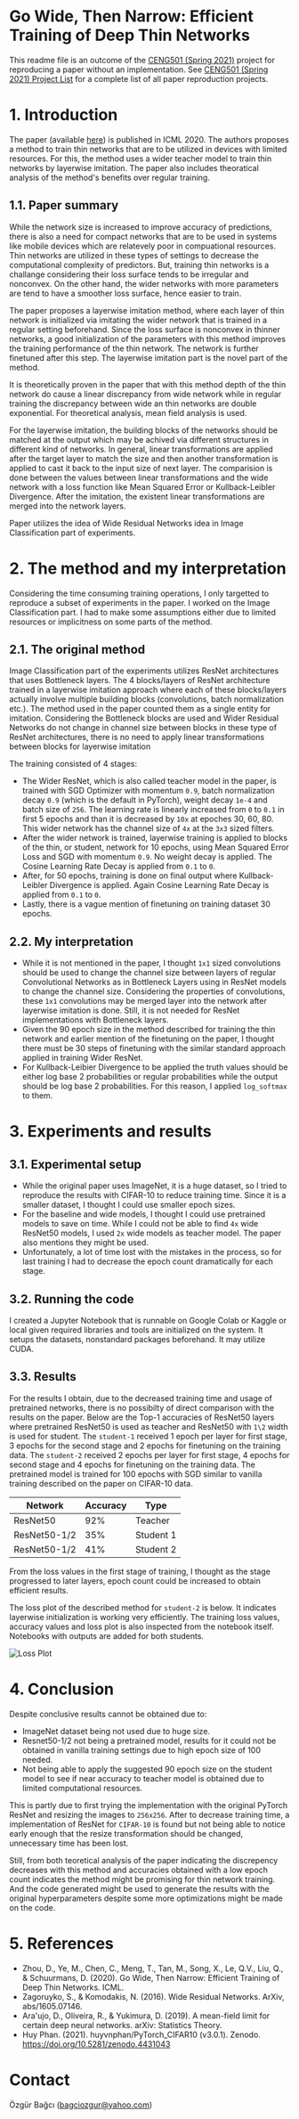 # Go Wide, Then Narrow: Efficient Training of Deep Thin Networks

This readme file is an outcome of the [CENG501 (Spring 2021)](http://kovan.ceng.metu.edu.tr/~sinan/DL/) project for reproducing a paper without an implementation. See [CENG501 (Spring 2021) Project List](https://github.com/sinankalkan/CENG501-Spring2021) for a complete list of all paper reproduction projects.

# 1. Introduction

The paper (available [here](https://arxiv.org/abs/2007.00811)) is published in ICML 2020. The authors proposes a method to train thin networks that are to be utilized in devices with limited resources. For this, the method uses a wider teacher model to train thin networks by layerwise imitation. The paper also includes theoratical analysis of the method's benefits over regular training.

## 1.1. Paper summary

While the network size is increased to improve accuracy of predictions, there is also a need for compact networks that are to be used in systems like mobile devices which are relatevely poor in compuational resources. Thin networks are utilized in these types of settings to decrease the computational complexity of predictors. But, training thin networks is a challange considering their loss surface tends to be irregular and nonconvex. On the other hand, the wider networks with more parameters are tend to have a smoother loss surface, hence easier to train.

The paper proposes a layerwise imitation method, where each layer of thin network is initialized via imitating the wider network that is trained in a regular setting beforehand. Since the loss surface is nonconvex in thinner networks, a good initialization of the parameters with this method improves the training performance of the thin network. The network is further finetuned after this step. The layerwise imitation part is the novel part of the method. 

It is theoretically proven in the paper that with this method depth of the thin network do cause a linear discrepancy from wide network while in regular training the discrepancy between wide an thin networks are double exponential. For theoretical analysis, mean field analysis is used.

For the layerwise imitation, the building blocks of the networks should be matched at the output which may be achived via different structures in different kind of networks. In general, linear transformations are applied after the target layer to match the size and then another transformation is applied to cast it back to the input size of next layer. The comparision is done between the values between linear transformations and the wide network with a loss function like Mean Squared Error or Kullback-Leibler Divergence. After the imitation, the existent linear transformations are merged into the network layers.

Paper utilizes the idea of Wide Residual Networks idea in Image Classification part of experiments.

# 2. The method and my interpretation

Considering the time consuming training operations, I only targetted to reproduce a subset of experiments in the paper. I worked on the Image Classification part. I had to make some assumptions either due to limited resources or implicitness on some parts of the method.

## 2.1. The original method

Image Classification part of the experiments utilizes ResNet architectures that uses Bottleneck layers. The 4 blocks/layers of ResNet architecture trained in a layerwise imitation approach where each of these blocks/layers actually involve multiple building blocks (convolutions, batch normalization etc.). The method used in the paper counted them as a single entity for imitation. Considering the Bottleneck blocks are used and Wider Residual Networks do not change in channel size between blocks in these type of ResNet architectures, there is no need to apply linear transformations between blocks for layerwise imitation

The training consisted of 4 stages:

- The Wider ResNet, which is also called teacher model in the paper, is trained with SGD Optimizer with momentum `0.9`, batch normalization decay `0.9` (which is the default in PyTorch), weight decay `1e-4` and batch size of `256`. The learning rate is linearly increased from `0` to `0.1` in first 5 epochs and than it is decreased by `10x` at epoches 30, 60, 80. This wider network has the channel size of `4x` at the `3x3` sized filters.
- After the wider network is trained, layerwise training is applied to blocks of the thin, or student, network for 10 epochs, using Mean Squared Error Loss and SGD with momentum `0.9`. No weight decay is applied. The Cosine Learning Rate Decay is applied from `0.1` to `0`.
- After, for 50 epochs, training is done on final output where Kullback-Leibler Divergence is applied. Again Cosine Learning Rate Decay is applied from `0.1` to `0`.
- Lastly, there is a vague mention of finetuning on training dataset 30 epochs.

## 2.2. My interpretation 

- While it is not mentioned in the paper, I thought `1x1` sized convolutions should be used to change the channel size between layers of regular Convolutional Networks as in Bottleneck Layers using in ResNet models to change the channel size. Considering the properties of convolutions, these `1x1` convolutions may be merged layer into the network after layerwise imitation is done. Still, it is not needed for ResNet implementations with Bottleneck layers.
- Given the 90 epoch size in the method described for training the thin network and earlier mention of the finetuning on the paper, I thought there must be 30 steps of finetuning with the similar standard approach applied in training Wider ResNet.
- For Kullback-Leibier Divergence to be applied the truth values should be either log base 2 probabilities or regular probabilities while the output should be log base 2 probabilities. For this reason, I applied `log_softmax` to them.

# 3. Experiments and results

## 3.1. Experimental setup

- While the original paper uses ImageNet, it is a huge dataset, so I tried to reproduce the results with CIFAR-10 to reduce training time. Since it is a smaller dataset, I thought I could use smaller epoch sizes.
- For the baseline and wide models, I thought I could use pretrained models to save on time. While I could not be able to find `4x` wide ResNet50 models, I used `2x` wide models as teacher model. The paper also mentions they might be used.
- Unfortunately, a lot of time lost with the mistakes in the process, so for last training I had to decrease the epoch count dramatically for each stage.

## 3.2. Running the code

I created a Jupyter Notebook that is runnable on Google Colab or Kaggle or local given required libraries and tools are initialized on the system. It setups the datasets, nonstandard packages beforehand. It may utilize CUDA.

## 3.3. Results

For the results I obtain, due to the decreased training time and usage of pretrained networks, there is no possibilty of direct comparison with the results on the paper. Below are the Top-1 accuracies of ResNet50 layers where pretrained ResNet50 is used as teacher and ResNet50 with `1\2` width is used for student.
The `student-1` received 1 epoch per layer for first stage, 3 epochs for the second stage and 2 epochs for finetuning on the training data.
The `student-2` received 2 epochs per layer for first stage, 4 epochs for second stage and 4 epochs for finetuning on the training data. 
The pretrained model is trained for 100 epochs with SGD similar to vanilla training described on the paper on CIFAR-10 data.

| Network      | Accuracy | Type      |
|--------------|----------|-----------|
| ResNet50     | 92%      | Teacher   |
| ResNet50-1/2 | 35%      | Student 1 |
| ResNet50-1/2 | 41%      | Student 2 |

From the loss values in the first stage of training, I thought as the stage progressed to later layers, epoch count could be increased to obtain efficient results.

The loss plot of the described method for `student-2` is below. It indicates layerwise initialization is working very efficiently. The training loss values, accuracy values and loss plot is also inspected from the notebook itself. Notebooks with outputs are added for both students.

![Loss Plot](loss.png)

# 4. Conclusion

Despite conclusive results cannot be obtained due to:

- ImageNet dataset being not used due to huge size.
- Resnet50-1/2 not being a pretrained model, results for it could not be obtained in vanilla training settings due to high epoch size of 100 needed.
- Not being able to apply the suggested 90 epoch size on the student model to see if near accuracy to teacher model is obtained due to limited computational resources.

This is partly due to first trying the implementation with the original PyTorch ResNet and resizing the images to `256x256`. After to decrease training time, a implementation of ResNet for `CIFAR-10` is found but not being able to notice early enough that the resize transformation should be changed, unnecessary time has been lost.

Still, from both teoretical analysis of the paper indicating the discrepency decreases with this method and accuracies obtained with a low epoch count indicates the method might be promising for thin network training. And the code generated might be used to generate the results with the original hyperparameters despite some more optimizations might be made on the code.

# 5. References

- Zhou, D., Ye, M., Chen, C., Meng, T., Tan, M., Song, X., Le, Q.V., Liu, Q., & Schuurmans, D. (2020). Go Wide, Then Narrow: Efficient Training of Deep Thin Networks. ICML.
- Zagoruyko, S., & Komodakis, N. (2016). Wide Residual Networks. ArXiv, abs/1605.07146.
- Ara'ujo, D., Oliveira, R., & Yukimura, D. (2019). A mean-field limit for certain deep neural networks. arXiv: Statistics Theory.
- Huy Phan. (2021). huyvnphan/PyTorch_CIFAR10 (v3.0.1). Zenodo. https://doi.org/10.5281/zenodo.4431043

# Contact

Özgür Bağcı (bagciozgur@yahoo.com)
